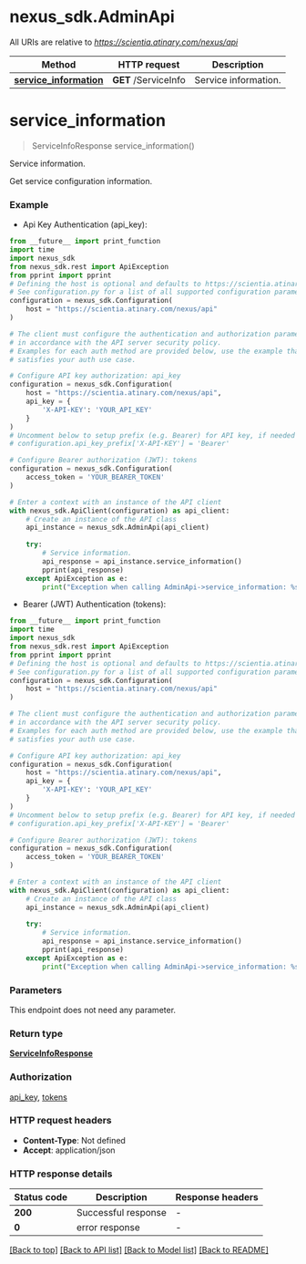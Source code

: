 # nexus_sdk.AdminApi

All URIs are relative to *https://scientia.atinary.com/nexus/api*

Method | HTTP request | Description
------------- | ------------- | -------------
[**service_information**](AdminApi.md#service_information) | **GET** /ServiceInfo | Service information.


# **service_information**
> ServiceInfoResponse service_information()

Service information.

Get service configuration information.

### Example

* Api Key Authentication (api_key):
```python
from __future__ import print_function
import time
import nexus_sdk
from nexus_sdk.rest import ApiException
from pprint import pprint
# Defining the host is optional and defaults to https://scientia.atinary.com/nexus/api
# See configuration.py for a list of all supported configuration parameters.
configuration = nexus_sdk.Configuration(
    host = "https://scientia.atinary.com/nexus/api"
)

# The client must configure the authentication and authorization parameters
# in accordance with the API server security policy.
# Examples for each auth method are provided below, use the example that
# satisfies your auth use case.

# Configure API key authorization: api_key
configuration = nexus_sdk.Configuration(
    host = "https://scientia.atinary.com/nexus/api",
    api_key = {
        'X-API-KEY': 'YOUR_API_KEY'
    }
)
# Uncomment below to setup prefix (e.g. Bearer) for API key, if needed
# configuration.api_key_prefix['X-API-KEY'] = 'Bearer'

# Configure Bearer authorization (JWT): tokens
configuration = nexus_sdk.Configuration(
    access_token = 'YOUR_BEARER_TOKEN'
)

# Enter a context with an instance of the API client
with nexus_sdk.ApiClient(configuration) as api_client:
    # Create an instance of the API class
    api_instance = nexus_sdk.AdminApi(api_client)
    
    try:
        # Service information.
        api_response = api_instance.service_information()
        pprint(api_response)
    except ApiException as e:
        print("Exception when calling AdminApi->service_information: %s\n" % e)
```

* Bearer (JWT) Authentication (tokens):
```python
from __future__ import print_function
import time
import nexus_sdk
from nexus_sdk.rest import ApiException
from pprint import pprint
# Defining the host is optional and defaults to https://scientia.atinary.com/nexus/api
# See configuration.py for a list of all supported configuration parameters.
configuration = nexus_sdk.Configuration(
    host = "https://scientia.atinary.com/nexus/api"
)

# The client must configure the authentication and authorization parameters
# in accordance with the API server security policy.
# Examples for each auth method are provided below, use the example that
# satisfies your auth use case.

# Configure API key authorization: api_key
configuration = nexus_sdk.Configuration(
    host = "https://scientia.atinary.com/nexus/api",
    api_key = {
        'X-API-KEY': 'YOUR_API_KEY'
    }
)
# Uncomment below to setup prefix (e.g. Bearer) for API key, if needed
# configuration.api_key_prefix['X-API-KEY'] = 'Bearer'

# Configure Bearer authorization (JWT): tokens
configuration = nexus_sdk.Configuration(
    access_token = 'YOUR_BEARER_TOKEN'
)

# Enter a context with an instance of the API client
with nexus_sdk.ApiClient(configuration) as api_client:
    # Create an instance of the API class
    api_instance = nexus_sdk.AdminApi(api_client)
    
    try:
        # Service information.
        api_response = api_instance.service_information()
        pprint(api_response)
    except ApiException as e:
        print("Exception when calling AdminApi->service_information: %s\n" % e)
```

### Parameters
This endpoint does not need any parameter.

### Return type

[**ServiceInfoResponse**](ServiceInfoResponse.md)

### Authorization

[api_key](../README.md#api_key), [tokens](../README.md#tokens)

### HTTP request headers

 - **Content-Type**: Not defined
 - **Accept**: application/json

### HTTP response details
| Status code | Description | Response headers |
|-------------|-------------|------------------|
**200** | Successful response |  -  |
**0** | error response |  -  |

[[Back to top]](#) [[Back to API list]](../README.md#documentation-for-api-endpoints) [[Back to Model list]](../README.md#documentation-for-models) [[Back to README]](../README.md)

